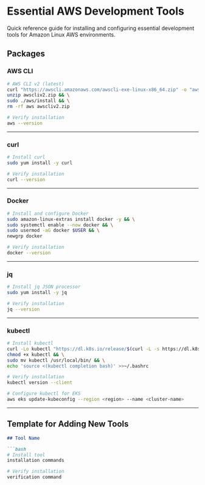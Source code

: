 # Essential AWS Development Tools

Quick reference guide for installing and configuring essential development tools for Amazon Linux AWS environments.

## Packages

### AWS CLI

```bash
# AWS CLI v2 (latest)
curl "https://awscli.amazonaws.com/awscli-exe-linux-x86_64.zip" -o "awscliv2.zip" && \
unzip awscliv2.zip && \
sudo ./aws/install && \
rm -rf aws awscliv2.zip
```

```bash
# Verify installation
aws --version
```

---
    
### curl

```bash
# Install curl
sudo yum install -y curl
```

```bash
# Verify installation
curl --version
```

---

### Docker

```bash
# Install and configure Docker
sudo amazon-linux-extras install docker -y && \
sudo systemctl enable --now docker && \
sudo usermod -aG docker $USER && \
newgrp docker
```

```bash
# Verify installation
docker --version
```

---

### jq

```bash
# Install jq JSON processor
sudo yum install -y jq
```

```bash
# Verify installation
jq --version
```

---

### kubectl

```bash
# Install kubectl
curl -Lo kubectl "https://dl.k8s.io/release/$(curl -L -s https://dl.k8s.io/release/stable.txt)/bin/linux/amd64/kubectl" && \
chmod +x kubectl && \
sudo mv kubectl /usr/local/bin/ && \
echo 'source <(kubectl completion bash)' >>~/.bashrc
```

```bash
# Verify installation
kubectl version --client
```

```bash
# Configure kubectl for EKS
aws eks update-kubeconfig --region <region> --name <cluster-name>
```

---

## Template for Adding New Tools

```markdown
## Tool Name

```bash
# Install tool
installation commands
```

```bash
# Verify installation
verification command
```
